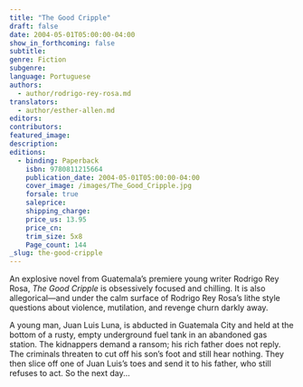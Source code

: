 ```yaml
---
title: "The Good Cripple"
draft: false
date: 2004-05-01T05:00:00-04:00
show_in_forthcoming: false
subtitle:
genre: Fiction
subgenre:
language: Portuguese
authors:
  - author/rodrigo-rey-rosa.md
translators:
  - author/esther-allen.md
editors:
contributors:
featured_image:
description:
editions:
  - binding: Paperback
    isbn: 9780811215664
    publication_date: 2004-05-01T05:00:00-04:00
    cover_image: /images/The_Good_Cripple.jpg
    forsale: true
    saleprice:
    shipping_charge:
    price_us: 13.95
    price_cn:
    trim_size: 5x8
    Page_count: 144
_slug: the-good-cripple
---
```


An explosive novel from Guatemala’s premiere young writer Rodrigo Rey Rosa, _The Good Cripple_ is obsessively focused and chilling. It is also allegorical––and under the calm surface of Rodrigo Rey Rosa’s lithe style questions about violence, mutilation, and revenge churn darkly away.

A young man, Juan Luis Luna, is abducted in Guatemala City and held at the bottom of a rusty, empty underground fuel tank in an abandoned gas station. The kidnappers demand a ransom; his rich father does not reply. The criminals threaten to cut off his son’s foot and still hear nothing. They then slice off one of Juan Luis’s toes and send it to his father, who still refuses to act. So the next day...

